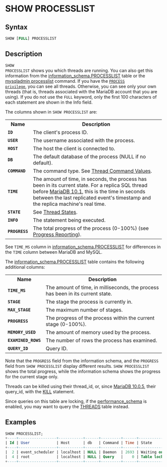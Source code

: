 # SHOW PROCESSLIST

## Syntax

```sql
SHOW [FULL] PROCESSLIST
```

## Description

<code class="highlight fixed" style="white-space:pre-wrap">SHOW PROCESSLIST</code> shows you which threads are running. You
can also get this information from the
[information_schema.PROCESSLIST](/kb/en/information-schema-processlist-table/) table or the [mysqladmin processlist](/clients-utilities/mysqladmin) command. If you have the 
<code class="highlight fixed" style="white-space:pre-wrap">[PROCESS privilege](/sql-statements-structure/sql-statements/administrative-sql-statements/show/show-privileges)</code>, you can see all threads.
Otherwise, you can see only your own threads (that is, threads associated with
the MariaDB account that you are using). If you do not use the
<code class="highlight fixed" style="white-space:pre-wrap">FULL</code> keyword, only the first 100 characters of each
statement are shown in the Info field.

The columns shown in `SHOW PROCESSLIST` are:

<table><tbody><tr><th>Name</th><th>Description</th></tr>
<tr><td><strong><code>ID</code></strong></td><td>The client's process ID.</td></tr>
<tr><td><strong><code>USER</code></strong></td><td>The username associated with the process.</td></tr>
<tr><td><strong><code>HOST</code></strong></td><td>The host the client is connected to.</td></tr>
<tr><td><strong><code>DB</code></strong></td><td>The default database of the process (NULL if no default).</td></tr>
<tr><td><strong><code>COMMAND</code></strong></td><td>The command type. See <a href="/kb/en/thread-command-values/">Thread Command Values</a>.</td></tr>
<tr><td><strong><code>TIME</code></strong></td><td>The amount of time, in seconds, the process has been in its current state. For a replica SQL thread before <a href="/kb/en/what-is-mariadb-101/">MariaDB 10.1</a>, this is the time in seconds between the last replicated event's timestamp and the replica machine's real time.</td></tr>
<tr><td><strong><code>STATE</code></strong></td><td>See <a href="/kb/en/thread-states/">Thread States</a>.</td></tr>
<tr><td><strong><code>INFO</code></strong></td><td>The statement being executed.</td></tr>
<tr><td><strong><code>PROGRESS</code></strong></td><td>The total progress of the process (0-100%) (see <a href="/kb/en/progress-reporting/">Progress Reporting</a>).</td></tr>
</tbody></table>

See `TIME_MS` column in [information_schema.PROCESSLIST](/kb/en/time_ms-column-in-information_schemaprocesslist/) for differences in the `TIME` column between MariaDB and MySQL.

The [information_schema.PROCESSLIST](/kb/en/information-schema-processlist-table/)  table contains the following additional columns:

<table><tbody><tr><th>Name</th><th>Description</th></tr>
<tr><td><strong><code>TIME_MS</code></strong></td><td>The amount of time, in milliseconds, the process has been in its current state.</td></tr>
<tr><td><strong><code>STAGE</code></strong></td><td>The stage the process is currently in.</td></tr>
<tr><td><strong><code>MAX_STAGE</code></strong></td><td>The maximum number of stages.</td></tr>
<tr><td><strong><code>PROGRESS</code></strong></td><td>The progress of the process within the current stage (0-100%).</td></tr>
<tr><td><strong><code>MEMORY_USED</code></strong></td><td>The amount of memory used by the process.</td></tr>
<tr><td><strong><code>EXAMINED_ROWS</code></strong></td><td>The number of rows the process has examined.</td></tr>
<tr><td><strong><code>QUERY_ID</code></strong></td><td>Query ID.</td></tr>
</tbody></table>

Note that the `PROGRESS` field from the information schema, and the `PROGRESS` field from `SHOW PROCESSLIST` display different results. `SHOW PROCESSLIST` shows the total progress, while the information schema shows the progress for the current stage only.

Threads can be killed using their thread_id, or, since [MariaDB 10.0.5](/kb/en/mariadb-1005-release-notes/), their query_id, with the [KILL](/kb/en/data-manipulation-kill-connection-query/) statement.

Since queries on this table are locking, if the [performance_schema](/sql-statements-structure/sql-statements/administrative-sql-statements/system-tables/performance-schema) is enabled, you may want to query the [THREADS](/sql-statements-structure/sql-statements/administrative-sql-statements/system-tables/performance-schema/performance-schema-tables/performance-schema-threads-table) table instead.

## Examples

```sql
SHOW PROCESSLIST;
+----+-----------------+-----------+------+---------+------+------------------------+------------------+----------+
| Id | User            | Host      | db   | Command | Time | State                  | Info             | Progress |
+----+-----------------+-----------+------+---------+------+------------------------+------------------+----------+
|  2 | event_scheduler | localhost | NULL | Daemon  | 2693 | Waiting on empty queue | NULL             |    0.000 |
|  4 | root            | localhost | NULL | Query   |    0 | Table lock             | SHOW PROCESSLIST |    0.000 |
+----+-----------------+-----------+------+---------+------+------------------------+------------------+----------+
```